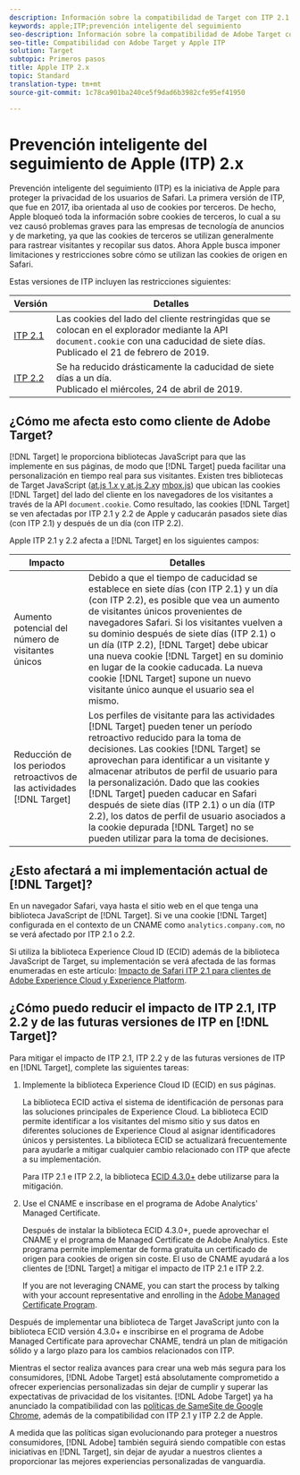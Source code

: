 ```yaml
---
description: Información sobre la compatibilidad de Target con ITP 2.1 y ITP 2.2 de Apple a través de la biblioteca 4.3 de Experience Cloud ID (ECID).
keywords: apple;ITP;prevención inteligente del seguimiento
seo-description: Información sobre la compatibilidad de Adobe Target con ITP 2.1 y ITP 2.2 de Apple a través de la biblioteca 4.3 de Experience Cloud ID (ECID).
seo-title: Compatibilidad con Adobe Target y Apple ITP
solution: Target
subtopic: Primeros pasos
title: Apple ITP 2.x
topic: Standard
translation-type: tm+mt
source-git-commit: 1c78ca901ba240ce5f9dad6b3982cfe95ef41950

---
```



# Prevención inteligente del seguimiento de Apple (ITP) 2.x

Prevención inteligente del seguimiento (ITP) es la iniciativa de Apple para proteger la privacidad de los usuarios de Safari. La primera versión de ITP, que fue en 2017, iba orientada al uso de cookies por terceros. De hecho, Apple bloqueó toda la información sobre cookies de terceros, lo cual a su vez causó problemas graves para las empresas de tecnología de anuncios y de marketing, ya que las cookies de terceros se utilizan generalmente para rastrear visitantes y recopilar sus datos. Ahora Apple busca imponer limitaciones y restricciones sobre cómo se utilizan las cookies de origen en Safari.

Estas versiones de ITP incluyen las restricciones siguientes:

| Versión | Detalles |
| --- | --- |
| [ITP 2.1](https://webkit.org/blog/8613/intelligent-tracking-prevention-2-1/) | Las cookies del lado del cliente restringidas que se colocan en el explorador mediante la API `document.cookie` con una caducidad de siete días.<br>Publicado el 21 de febrero de 2019. |
| [ITP 2.2](https://webkit.org/blog/8828/intelligent-tracking-prevention-2-2/) | Se ha reducido drásticamente la caducidad de siete días a un día.<br>Publicado el miércoles, 24 de abril de 2019. |

## ¿Cómo me afecta esto como cliente de Adobe Target?

[!DNL Target] le proporciona bibliotecas JavaScript para que las implemente en sus páginas, de modo que [!DNL Target] pueda facilitar una personalización en tiempo real para sus visitantes. Existen tres bibliotecas de Target JavaScript ([at.js 1.*x* y at.js 2.*x*](/help/c-implementing-target/c-implementing-target-for-client-side-web/c-how-atjs-works/how-atjs-works.md)y [mbox.js](/help/c-implementing-target/c-implementing-target-for-client-side-web/t-mbox-download/mbox-download.md)) que ubican las cookies [!DNL Target] del lado del cliente en los navegadores de los visitantes a través de la API `document.cookie`. Como resultado, las cookies [!DNL Target] se ven afectadas por ITP 2.1 y 2.2 de Apple y caducarán pasados siete días (con ITP 2.1) y después de un día (con ITP 2.2).

Apple ITP 2.1 y 2.2 afecta a [!DNL Target] en los siguientes campos:

| Impacto | Detalles |
| --- | --- |
| Aumento potencial del número de visitantes únicos | Debido a que el tiempo de caducidad se establece en siete días (con ITP 2.1) y un día (con ITP 2.2), es posible que vea un aumento de visitantes únicos provenientes de navegadores Safari. Si los visitantes vuelven a su dominio después de siete días (ITP 2.1) o un día (ITP 2.2), [!DNL Target] debe ubicar una nueva cookie [!DNL Target] en su dominio en lugar de la cookie caducada. La nueva cookie [!DNL Target] supone un nuevo visitante único aunque el usuario sea el mismo. |
| Reducción de los periodos retroactivos de las actividades [!DNL Target] | Los perfiles de visitante para las actividades [!DNL Target] pueden tener un período retroactivo reducido para la toma de decisiones. Las cookies [!DNL Target] se aprovechan para identificar a un visitante y almacenar atributos de perfil de usuario para la personalización. Dado que las cookies [!DNL Target] pueden caducar en Safari después de siete días (ITP 2.1) o un día (ITP 2.2), los datos de perfil de usuario asociados a la cookie depurada [!DNL Target] no se pueden utilizar para la toma de decisiones. |

## ¿Esto afectará a mi implementación actual de [!DNL Target]?

En un navegador Safari, vaya hasta el sitio web en el que tenga una biblioteca JavaScript de [!DNL Target]. Si ve una cookie [!DNL Target] configurada en el contexto de un CNAME como `analytics.company.com`, no se verá afectado por ITP 2.1 o 2.2.

Si utiliza la biblioteca Experience Cloud ID (ECID) además de la biblioteca JavaScript de Target, su implementación se verá afectada de las formas enumeradas en este artículo: [Impacto de Safari ITP 2.1 para clientes de Adobe Experience Cloud y Experience Platform](https://medium.com/adobetech/safari-itp-2-1-impact-on-adobe-experience-cloud-customers-9439cecb55ac).

## ¿Cómo puedo reducir el impacto de ITP 2.1, ITP 2.2 y de las futuras versiones de ITP en [!DNL Target]?

Para mitigar el impacto de ITP 2.1, ITP 2.2 y de las futuras versiones de ITP en [!DNL Target], complete las siguientes tareas:

1. Implemente la biblioteca Experience Cloud ID (ECID) en sus páginas.

   La biblioteca ECID activa el sistema de identificación de personas para las soluciones principales de Experience Cloud. La biblioteca ECID permite identificar a los visitantes del mismo sitio y sus datos en diferentes soluciones de Experience Cloud al asignar identificadores únicos y persistentes. La biblioteca ECID se actualizará frecuentemente para ayudarle a mitigar cualquier cambio relacionado con ITP que afecte a su implementación.

   Para ITP 2.1 e ITP 2.2, la biblioteca [ECID 4.3.0+](https://docs.adobe.com/content/help/en/id-service/using/release-notes/release-notes.html) debe utilizarse para la mitigación.

1. Use el CNAME e inscríbase en el programa de Adobe Analytics' Managed Certificate.

   Después de instalar la biblioteca ECID 4.3.0+, puede aprovechar el CNAME y el programa de Managed Certificate de Adobe Analytics. Este programa permite implementar de forma gratuita un certificado de origen para cookies de origen sin coste. El uso de CNAME ayudará a los clientes de [!DNL Target] a mitigar el impacto de ITP 2.1 e ITP 2.2.

   If you are not leveraging CNAME, you can start the process by talking with your account representative and enrolling in the [Adobe Managed Certificate Program](https://docs.adobe.com/content/help/en/core-services/interface/ec-cookies/cookies-first-party.html#adobe-managed-certificate-program).

Después de implementar una biblioteca de Target JavaScript junto con la biblioteca ECID versión 4.3.0+ e inscribirse en el programa de Adobe Managed Certificate para aprovechar CNAME, tendrá un plan de mitigación sólido y a largo plazo para los cambios relacionados con ITP.

Mientras el sector realiza avances para crear una web más segura para los consumidores, [!DNL Adobe Target] está absolutamente comprometido a ofrecer experiencias personalizadas sin dejar de cumplir y superar las expectativas de privacidad de los visitantes. [!DNL Adobe Target] ya ha anunciado la compatibilidad con las [políticas de SameSite de Google Chrome](/help/c-implementing-target/c-considerations-before-you-implement-target/c-privacy/google-chrome-samesite-cookie-policies.md), además de la compatibilidad con ITP 2.1 y ITP 2.2 de Apple.

A medida que las políticas sigan evolucionando para proteger a nuestros consumidores, [!DNL Adobe] también seguirá siendo compatible con estas iniciativas en [!DNL Target], sin dejar de ayudar a nuestros clientes a proporcionar las mejores experiencias personalizadas de vanguardia.
